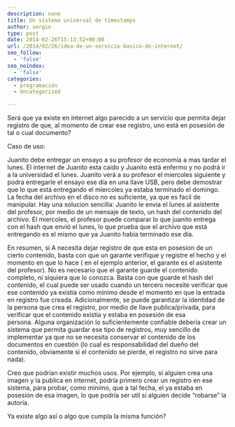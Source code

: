 ```yaml
---
description: none
title: Un sistema universal de timestamps
author: sergio
type: post
date: 2014-02-26T15:13:52+00:00
url: /2014/02/26/idea-de-un-servicio-basico-de-internet/
seo_follow:
  - 'false'
seo_noindex:
  - 'false'
categories:
  - programación
  - Uncategorized

---
```

Será que ya existe en internet algo parecido a un servicio que permita dejar registro de que, al momento de crear ese registro, uno está en posesión de tal o cual documento?

Caso de uso:

Juanito debe entregar un ensayo a su profesor de economía a mas tardar el lunes. El internet de Juanito esta caido y Juanito está enfermo y no podrá ir a la universidad el lunes. Juanito verá a su profesor el miercoles siguiente y podra entregarle el ensayo ese día en una llave USB, pero debe demostrar que lo que está entregando el miercoles ya estaba terminado el domingo. La fecha del archivo en el disco no es suficiente, ya que es facil de manipular. Hay una solucion sencilla: Juanito le envia el lunes al asistente del profesor, por medio de un mensaje de texto, un hash del contenido del archivo. El miercoles, el profesor puede comparar lo que juanito entrega con el hash que envió el lunes, lo que prueba que el archivo que está entregando es el mismo que ya Juanito había terminado ese día.

En resumen, si A necesita dejar registro de que esta en posesion de un cierto contenido, basta con que un garante verifique y registre el hecho y el momento en que lo hace ( en el ejemplo anterior, el garante es el asistente del profesor). No es necesario que el garante guarde el contenido completo, ni siquiera que lo conozca. Basta con que guarde el hash del contenido, el cual puede ser usado cuando un tercero necesite verificar que ese contenido ya existía como mínimo desde el momento en que la entrada en registro fue creada. Adicionalmente, se puede garantizar la identidad de la persona que crea el registro, por medio de llave publica/privada, para verificar que el contenido existia y estaba en posesión de esa persona. Alguna organización lo suficientemente confiable debería crear un sistema que permita guardar ese tipo de registros, muy sencillo de implementar ya que no se necesita conservar el contenido de los documentos en cuestión (lo cual es responsabilidad del dueño del contenido, obviamente si el contenido se pierde, el registro no sirve para nada).

Creo que podrían existir muchos usos. Por ejemplo, si alguien crea una imagen y la publica en internet, podría primero crear un registro en ese sistema, para probar, como minimo, que a tal fecha, el ya estaba en posesión de esa imagen, lo que podría ser util si alguien decide &#8220;robarse&#8221; la autoría.

Ya existe algo así o algo que cumpla la misma función?
